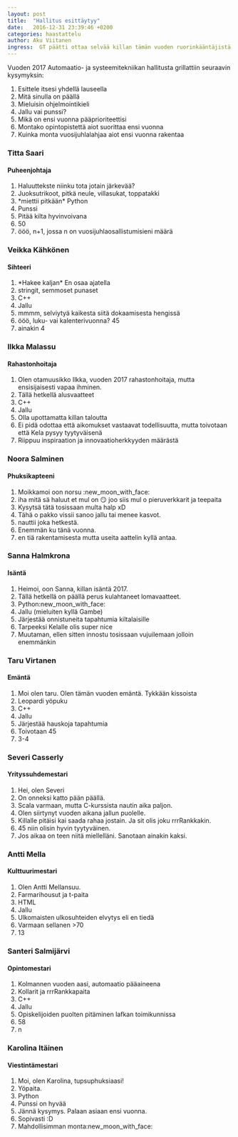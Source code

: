 ```yaml
---
layout: post
title:  "Hallitus esittäytyy"
date:   2016-12-31 23:39:46 +0200
categories: haastattelu
author: Aku Viitanen
ingress:  GT päätti ottaa selvää killan tämän vuoden ruorinkääntäjistä.
---
```


Vuoden 2017 Automaatio- ja systeemitekniikan hallitusta grillattiin seuraavin kysymyksin:

1. Esittele itsesi yhdellä lauseella
2. Mitä sinulla on päällä
3. Mieluisin ohjelmointikieli
4. Jallu vai punssi?
5. Mikä on ensi vuonna pääprioriteettisi
6. Montako opintopistettä aiot suorittaa ensi vuonna
7. Kuinka monta vuosijuhlalahjaa aiot ensi vuonna rakentaa

### Titta Saari
#### Puheenjohtaja

1. Haluuttekste niinku tota jotain järkevää?
2. Juoksutrikoot, pitkä neule, villasukat, toppatakki
3. \*miettii pitkään* Python
4. Punssi
5. Pitää kilta hyvinvoivana
6. 50
7. ööö, n+1, jossa n on vuosijuhlaosallistumisieni määrä

### Veikka Kähkönen
#### Sihteeri

1. \*Hakee kaljan* En osaa ajatella
2. stringit, semmoset punaset
3. C++
4. Jallu
5. mmmm, selviytyä kaikesta siitä dokaamisesta hengissä
6. ööö, luku- vai kalenterivuonna? 45
7. ainakin 4

### Ilkka Malassu
#### Rahastonhoitaja

1. Olen otamuusikko Ilkka, vuoden 2017 rahastonhoitaja, mutta ensisijaisesti vapaa ihminen.
2. Tällä hetkellä alusvaatteet
3. C++
4. Jallu
5. Olla upottamatta killan taloutta
6. Ei pidä odottaa että aikomukset vastaavat todellisuutta, mutta toivotaan että Kela pysyy tyytyväisenä
7. Riippuu inspiraation ja innovaatioherkkyyden määrästä



### Noora Salminen
#### Phuksikapteeni

1. Moikkamoi oon norsu :new\_moon\_with_face:
2. iha mitä sä haluut et mul on :smirk: joo siis mul o pieruverkkarit ja teepaita
3. Kysytsä tätä tosissaan multa halp xD
4. Tähä o pakko vissii sanoo jallu tai menee kasvot.
5. nauttii joka hetkestä.
6. Enemmän ku tänä vuonna.
7. en tiä rakentamisesta mutta useita aattelin kyllä antaa.

### Sanna Halmkrona
#### Isäntä

1. Heimoi, oon Sanna, killan isäntä 2017.
2. Tällä hetkellä on päällä perus kulahtaneet lomavaatteet.
3. Python:new\_moon\_with_face:
4. Jallu (mieluiten kyllä Gambe)
5. Järjestää onnistuneita tapahtumia kiltalaisille
6. Tarpeeksi Kelalle olis super nice
7. Muutaman, ellen sitten innostu tosissaan vujuilemaan jolloin enemmänkin

### Taru Virtanen
#### Emäntä

1. Moi olen taru. Olen tämän vuoden emäntä. Tykkään kissoista
2. Leopardi yöpuku
3. C++
4. Jallu
5. Järjestää hauskoja tapahtumia
6. Toivotaan 45
7. 3-4

### Severi Casserly
#### Yrityssuhdemestari

1. Hei, olen Severi
2. On onneksi katto pään päällä.
3. Scala varmaan, mutta C-kurssista nautin aika paljon.
4. Olen siirtynyt vuoden aikana jallun puolelle.
5. Killalle pitäisi kai saada rahaa jostain. Ja sit olis joku rrrRankkakin.
6. 45 niin olisin hyvin tyytyväinen.
7. Jos aikaa on teen niitä miellelläni. Sanotaan ainakin kaksi.

### Antti Mella
#### Kulttuurimestari

1. Olen Antti Mellansuu.
2. Farmarihousut ja t-paita
3. HTML
4. Jallu
5. Ulkomaisten ulkosuhteiden elvytys eli en tiedä
6. Varmaan sellanen >70
7. 13

### Santeri Salmijärvi
#### Opintomestari

1. Kolmannen vuoden aasi, automaatio pääaineena
2. Kollarit ja rrrRankkapaita
3. C++
4. Jallu
5. Opiskelijoiden puolten pitäminen lafkan toimikunnissa
6. 58
7. n

### Karolina Itäinen
#### Viestintämestari

1. Moi, olen Karolina, tupsuphuksiaasi!
2. Yöpaita.
3. Python
4. Punssi on hyvää
5. Jännä kysymys. Palaan asiaan ensi vuonna.
6. Sopivasti :D
7. Mahdollisimman monta:new\_moon\_with_face:
